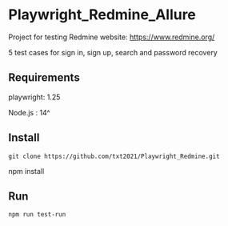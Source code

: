 # Playwright_Redmine_Allure

Project for testing Redmine website: https://www.redmine.org/

5 test cases for sign in, sign up, search and password recovery

## Requirements
playwright: 1.25

Node.js : 14^

## Install
```
git clone https://github.com/txt2021/Playwright_Redmine.git
```

npm install 

## Run
```
npm run test-run
```

